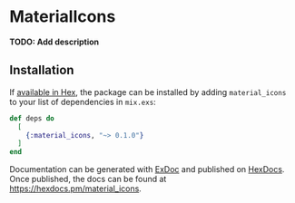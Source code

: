 # MaterialIcons

**TODO: Add description**

## Installation

If [available in Hex](https://hex.pm/docs/publish), the package can be installed
by adding `material_icons` to your list of dependencies in `mix.exs`:

```elixir
def deps do
  [
    {:material_icons, "~> 0.1.0"}
  ]
end
```

Documentation can be generated with [ExDoc](https://github.com/elixir-lang/ex_doc)
and published on [HexDocs](https://hexdocs.pm). Once published, the docs can
be found at <https://hexdocs.pm/material_icons>.

